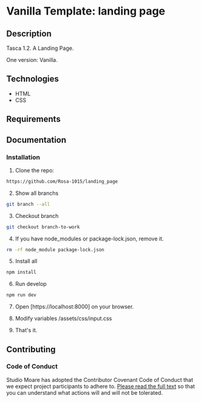 # Vanilla Template: landing page 

## Description

Tasca 1.2. A Landing Page.

One version: Vanilla.

## Technologies

-	HTML
-	CSS

## Requirements

## Documentation

### Installation

1.	Clone the repo:

```bash
https://github.com/Rosa-1015/landing_page
```

2. Show all branchs
```bash
git branch --all
```

3. Checkout branch
```bash
git checkout branch-to-work
```

4. If you have node_modules or package-lock.json, remove it.
```bash
rm -rf node_module package-lock.json
```

5. Install all

```bash
npm install
```

6. Run develop

```bash
npm run dev
```

7. Open [https://localhost:8000] on your browser.

8. Modify variables /assets/css/input.css

9. That's it.

## Contributing

### Code of Conduct

Studio Moare has adopted the Contributor Covenant Code of Conduct that we expect project participants to adhere to. [Please read the full text](https://www.contributor-covenant.org/version/2/1/code_of_conduct/code_of_conduct.md) so that you can understand what actions will and will not be tolerated.
